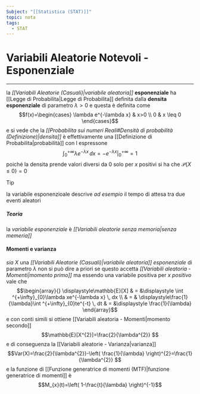 ```yaml
---
Subject: "[[Statistica (STAT)]]"
topic: nota
tags:
  - STAT
---
```

# Variabili Aleatorie Notevoli - Esponenziale
---
la _[[Variabili Aleatorie (Casuali)|variabile aleatoria]]_  __esponenziale__ ha [[Legge di Probabilita|Legge di Probabilita]] definita dalla __densita esponenziale__ di parametro $\lambda>0$ e questa è definita come $$f(x)=\begin{cases}
	\lambda e^{-\lambda x} &  x>0 \\
    0  & x \leq 0
\end{cases}$$
e si vede che la _[[Probabilita sui numeri Reali#Densità di probabilità (Definizione)|densita]]_ è effettivamente una [[Definizione di Probabilita|probabilità]] con l espressone $$  \left .\int_{0}^{+\infty} \lambda e^{-\lambda x}  \, dx =-e^{-\lambda x}\right|_{0}^{+\infty}=1$$poiché la densita prende valori diversi da $0$ solo per $x$ positivi si ha che $\mathcal{P}\{X \leq 0  \}=0$

>[!tip]
>la variabile esponenzioale descrive _ad esempio_ il tempo di attesa tra due eventi aleatori

##### Teoria
la _variabile esponenziale_ è _[[Variabili aleatorie senza memoria|senza memeria]]_



#### Momenti e varianza
_sia_  $X$ una _[[Variabili Aleatorie (Casuali)|variabile aleatoria]]_ _esponenziale_ di parametro $\lambda$ non si può dire a priori se questo accetta _[[Variabili aleatoria - Momenti|momento primo]]_ ma essendo una variabile positiva per $x$ _positivo_ vale che  $$\begin{array}{}
\displaystyle\mathbb{E}[X] & = &\displaystyle \int ^{+\infty}_{0}\lambda xe^{-\lambda x} \, dx  \\
& = & \displaystyle\frac{1}{\lambda}\int ^{+\infty}_{0}te^{-t} \, dt  
& =  &\displaystyle \frac{1}{\lambda}
\end{array}$$ e con conti simili si ottiene [[Variabili aleatoria - Momenti|momento secondo]]   $$\mathbb{E}[X^{2}]=\frac{2}{\lambda^{2}} $$e di conseguenza la [[Variabili aleatorie - Varianza|varianza]]  $$Var(X)=\frac{2}{\lambda^{2}}-\left( \frac{1}{\lambda} \right)^{2}=\frac{1}{\lambda^{2}}
$$
e la funzione di [[Funzione generatrice di momenti (MTF)|funzione generatrice di momenti]] è $$M_{x}(t)=\left( 1-\frac{t}{\lambda} \right)^{-1}$$
